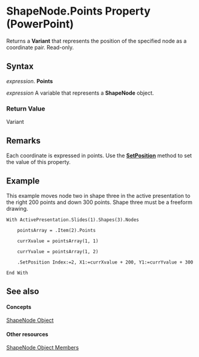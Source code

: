 
# ShapeNode.Points Property (PowerPoint)

Returns a  **Variant** that represents the position of the specified node as a coordinate pair. Read-only.


## Syntax

 _expression_. **Points**

 _expression_ A variable that represents a **ShapeNode** object.


### Return Value

Variant


## Remarks

Each coordinate is expressed in points. Use the  **[SetPosition](8defcf80-84d8-538a-2dce-d3ffe5e8dfb0.md)** method to set the value of this property.


## Example

This example moves node two in shape three in the active presentation to the right 200 points and down 300 points. Shape three must be a freeform drawing.


```
With ActivePresentation.Slides(1).Shapes(3).Nodes

    pointsArray = .Item(2).Points

    currXvalue = pointsArray(1, 1)

    currYvalue = pointsArray(1, 2)

    .SetPosition Index:=2, X1:=currXvalue + 200, Y1:=currYvalue + 300

End With
```


## See also


#### Concepts


[ShapeNode Object](031edfef-4eae-39b2-0c73-90d2065741aa.md)
#### Other resources


[ShapeNode Object Members](b9840b71-bba6-e7b0-c4c4-943bd306d9bd.md)

